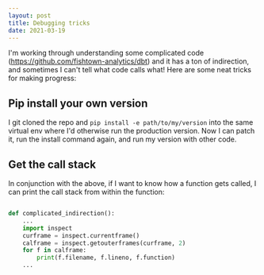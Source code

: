 ```yaml
---
layout: post
title: Debugging tricks
date: 2021-03-19
---
```


I'm working through understanding some complicated code (https://github.com/fishtown-analytics/dbt) and it has a ton of indirection, and sometimes I can't tell what code calls what! Here are some neat tricks for making progress:

## Pip install your own version

I git cloned the repo and `pip install -e path/to/my/version` into the same virtual env where I'd otherwise run the production version. Now I can patch it, run the install command again, and run my version with other code.

## Get the call stack

In conjunction with the above, if I want to know how a function gets called, I can print the call stack from within the function:

```python

def complicated_indirection():
    ...
    import inspect
    curframe = inspect.currentframe()
    calframe = inspect.getouterframes(curframe, 2)
    for f in calframe:
        print(f.filename, f.lineno, f.function)
    ...
```

